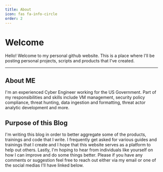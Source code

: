 ```yaml
---
title: About
icon: fas fa-info-circle
order: 2
---
```



# Welcome

Hello! Welcome to my personal github website. This is a place where I'll be posting personal projects, scripts and products that I've created. 

---

## About ME
I'm an experienced Cyber Engineer working for the US Government. Part of my responsibilities and skills include VM management, security policy compliance, threat hunting, data ingestion and formatting, threat actor analytic development and more. 

## Purpose of this Blog
I'm writing this blog in order to better aggregate some of the products, trainings and code that I write. I frequently get asked for various guides and trainings that I create and I hope that this website serves as a platform to help out others. Lastly, I'm hoping to hear from individuals like yourself on how I can improve and do some things better. Please if you have any comments or suggestion feel free to reach out either via my email or one of the social medias I'll have linked below. 